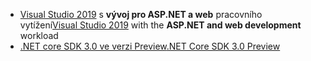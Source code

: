 * <span data-ttu-id="c5a53-101">[Visual Studio 2019](https://visualstudio.microsoft.com/vs/) s **vývoj pro ASP.NET a web** pracovního vytížení</span><span class="sxs-lookup"><span data-stu-id="c5a53-101">[Visual Studio 2019](https://visualstudio.microsoft.com/vs/) with the **ASP.NET and web development** workload</span></span>
* [<span data-ttu-id="c5a53-102">.NET core SDK 3.0 ve verzi Preview</span><span class="sxs-lookup"><span data-stu-id="c5a53-102">.NET Core SDK 3.0 Preview</span></span>](https://dotnet.microsoft.com/download/dotnet-core/3.0)
